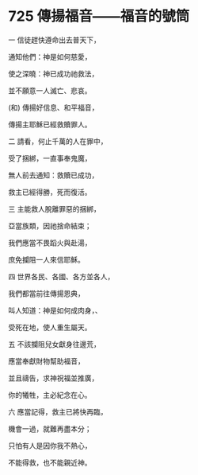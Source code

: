 # 725 傳揚福音――福音的號筒

一 信徒趕快遵命出去普天下，

通知他們：神是如何慈愛，

使之深曉：神已成功祂救法，

並不願意一人滅亡、悲哀。

(和) 傳揚好信息、和平福音，

傳揚主耶穌已經救贖罪人。

二 請看，何止千萬的人在罪中，

受了捆綁，一直事奉鬼魔，

無人前去通知：救贖已成功，

救主已經得勝，死而復活。

三 主能救人脫離罪惡的捆綁，

亞當族類，因祂捨命結束；

我們應當不畏蹈火與赴湯，

庶免攔阻一人來信耶穌。

四 世界各民、各國、各方並各人，

我們都當前往傳揚恩典，

叫人知道：神是如何成肉身，、

受死在地，使人重生屬天。

五 不該攔阻兒女獻身往邊荒，

應當奉獻財物幫助福音，

並且禱告，求神祝福並推廣，

你的犧牲，主必紀念在心。

六 應當記得，救主已將快再臨，

機會一過，就難再盡本分；

只怕有人是因你我不熱心，

不能得救，也不能親近神。

